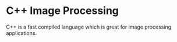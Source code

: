 # C++ Image Processing
C++ is a fast compiled language which is great for image processing applications.